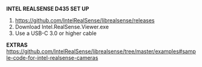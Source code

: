 **INTEL REALSENSE D435 SET UP**
1. https://github.com/IntelRealSense/librealsense/releases
2. Download Intel.RealSense.Viewer.exe
3. Use a USB-C 3.0 or higher cable

**EXTRAS**<br />
https://github.com/IntelRealSense/librealsense/tree/master/examples#sample-code-for-intel-realsense-cameras
